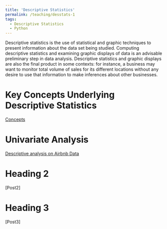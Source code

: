 ```yaml
---
title: 'Descriptive Statistics'
permalink: /teaching/desstats-1
tags:
  - Descriptive Statistics
  - Python
---
```


Descriptive statistics is the use of statistical and graphic techniques to present information about
the data set being studied. Computing descriptive statistics and examining graphic
displays of data is an advisable preliminary step in data analysis. Descriptive statistics and graphic displays are
also the final product in some contexts: for instance, a business may want to
monitor total volume of sales for its different locations without any desire to use
that information to make inferences about other businesses. 


Key Concepts Underlying Descriptive Statistics
======
[Concepts](https://www.google.com)


Univariate Analysis
======
[Descriptive analysis on Airbnb Data](https://www.google.com)

Heading 2
======
[Post2]

Heading 3
======
[Post3]
